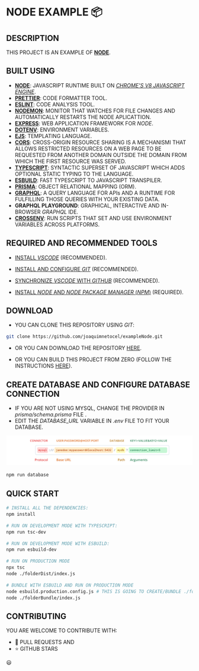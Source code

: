 # NODE EXAMPLE 📦

## DESCRIPTION

THIS PROJECT IS AN EXAMPLE OF **[NODE](https://nodejs.org)**.

## BUILT USING

* **[NODE](https://nodejs.org)**: JAVASCRIPT RUNTIME BUILT ON [_CHROME'S V8 JAVASCRIPT ENGINE_](https://v8.dev).
* **[PRETTIER](https://prettier.io)**: CODE FORMATTER TOOL.
* **[ESLINT](https://eslint.org)**: CODE ANALYSIS TOOL.
* **[NODEMON](https://nodemon.io/)**: MONITOR THAT WATCHES FOR FILE CHANGES AND AUTOMATICALLY RESTARTS THE NODE APLICATTION.
* **[EXPRESS](https://expressjs.com)**: WEB APPLICATION FRAMEWORK FOR _NODE_.
* **[DOTENV](https://www.npmjs.com/package/dotenv)**: ENVIRONMENT VARIABLES.
* **[EJS](https://ejs.co)**: TEMPLATING LANGUAGE.
* **[CORS](https://www.npmjs.com/package/cors)**: CROSS-ORIGIN RESOURCE SHARING IS A MECHANISMI THAT ALLOWS RESTRICTED RESOURCES ON A WEB PAGE TO BE REQUESTED FROM ANOTHER DOMAIN OUTSIDE THE DOMAIN FROM WHICH THE FIRST RESOURCE WAS SERVED.
* **[TYPESCRIPT](https://www.typescriptlang.org)**: SYNTACTIC SUPERSET OF JAVASCRIPT WHICH ADDS OPTIONAL STATIC TYPING TO THE LANGUAGE.
* **[ESBUILD](https://esbuild.github.io/)**: FAST TYPESCRIPT TO JAVASCRIPT TRANSPILER.
* **[PRISMA](https://www.prisma.io)**: OBJECT RELATIONAL MAPPING (ORM).
* **[GRAPHQL](https://graphql.org)**: A QUERY LANGUAGE FOR APIs AND A RUNTIME FOR FULFILLING THOSE QUERIES WITH YOUR EXISTING DATA.
* **GRAPHQL PLAYGROUND**: GRAPHICAL, INTERACTIVE AND IN-BROWSER _GRAPHQL_ IDE.
* **[CROSSENV](https://www.npmjs.com/package/cross-env)**: RUN SCRIPTS THAT SET AND USE ENVIRONMENT VARIABLES ACROSS PLATFORMS.

## REQUIRED AND RECOMMENDED TOOLS

* [INSTALL _VSCODE_](./folderMarkdown/folderVscodeInstallation/fileVscodeInstallation.md) (RECOMMENDED).

* [INSTALL AND CONFIGURE _GIT_](./folderMarkdown/fileInstallAndConfigureGit.md) (RECOMMENDED).

* [SYNCHRONIZE _VSCODE_ WITH _GITHUB_](./folderMarkdown/fileSynchronizeVscodeWithGithub.md) (RECOMMENDED).

* [INSTALL _NODE_ AND _NODE PACKAGE MANAGER_ (_NPM_)](./folderMarkdown/fileInstallNodeAndNpm.md) (REQUIRED).

## DOWNLOAD

* YOU CAN CLONE THIS REPOSITORY USING _GIT_:

```bash
git clone https://github.com/joaquimnetocel/exampleNode.git
```

* OR YOU CAN DOWNLOAD THE REPOSITORY [HERE](https://github.com/joaquimnetocel/exampleNode/archive/refs/heads/master.zip).

* OR YOU CAN BUILD THIS PROJECT FROM ZERO (FOLLOW THE INSTRUCTIONS [HERE](./folderMarkdown/fileProjectCreation.md)).

## CREATE DATABASE AND CONFIGURE DATABASE CONNECTION

* IF YOU ARE NOT USING MYSQL, CHANGE THE PROVIDER IN _prisma/schema.prisma_ FILE .
* EDIT THE _DATABASE_URL_ VARIABLE IN _.env_ FILE TO FIT YOUR DATABASE.

![PRISMA DATA SOURCE](./folderMarkdown/folderProjectCreation/filePrismaDatasource.png)

```bash
npm run database
```

## QUICK START

```bash
# INSTALL ALL THE DEPENDENCIES:
npm install
```

```bash
# RUN ON DEVELOPMENT MODE WITH TYPESCRIPT:
npm run tsc-dev
```

```bash
# RUN ON DEVELOPMENT MODE WITH ESBUILD:
npm run esbuild-dev
```

```bash
# RUN ON PRODUCTION MODE
npx tsc
node ./folderDist/index.js
```

```bash
# BUNDLE WITH ESBUILD AND RUN ON PRODUCTION MODE 
node esbuild.production.config.js # THIS IS GOING TO CREATE/BUNDLE ./folderBundle/index.js
node ./folderBundle/index.js
```

## CONTRIBUTING

YOU ARE WELCOME TO CONTRIBUTE WITH:

* :twisted_rightwards_arrows: PULL REQUESTS AND
* :star: GITHUB STARS

:smiley:
